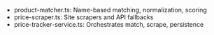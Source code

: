 - product-matcher.ts: Name-based matching, normalization, scoring
- price-scraper.ts: Site scrapers and API fallbacks
- price-tracker-service.ts: Orchestrates match, scrape, persistence